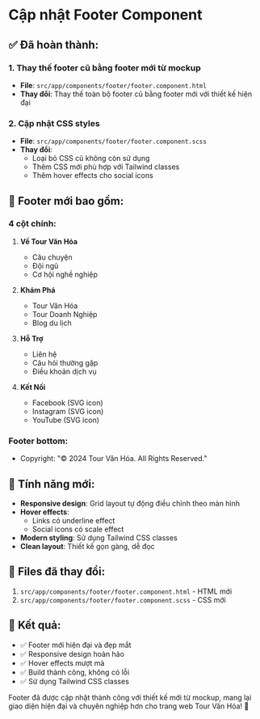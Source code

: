 # Cập nhật Footer Component

## ✅ Đã hoàn thành:

### 1. **Thay thế footer cũ bằng footer mới từ mockup**
- **File**: `src/app/components/footer/footer.component.html`
- **Thay đổi**: Thay thế toàn bộ footer cũ bằng footer mới với thiết kế hiện đại

### 2. **Cập nhật CSS styles**
- **File**: `src/app/components/footer/footer.component.scss`
- **Thay đổi**: 
  - Loại bỏ CSS cũ không còn sử dụng
  - Thêm CSS mới phù hợp với Tailwind classes
  - Thêm hover effects cho social icons

## 🎨 **Footer mới bao gồm:**

### **4 cột chính:**
1. **Về Tour Văn Hóa**
   - Câu chuyện
   - Đội ngũ  
   - Cơ hội nghề nghiệp

2. **Khám Phá**
   - Tour Văn Hóa
   - Tour Doanh Nghiệp
   - Blog du lịch

3. **Hỗ Trợ**
   - Liên hệ
   - Câu hỏi thường gặp
   - Điều khoản dịch vụ

4. **Kết Nối**
   - Facebook (SVG icon)
   - Instagram (SVG icon)
   - YouTube (SVG icon)

### **Footer bottom:**
- Copyright: "© 2024 Tour Văn Hóa. All Rights Reserved."

## 🎯 **Tính năng mới:**

- **Responsive design**: Grid layout tự động điều chỉnh theo màn hình
- **Hover effects**: 
  - Links có underline effect
  - Social icons có scale effect
- **Modern styling**: Sử dụng Tailwind CSS classes
- **Clean layout**: Thiết kế gọn gàng, dễ đọc

## 📁 **Files đã thay đổi:**
1. `src/app/components/footer/footer.component.html` - HTML mới
2. `src/app/components/footer/footer.component.scss` - CSS mới

## 🚀 **Kết quả:**
- ✅ Footer mới hiện đại và đẹp mắt
- ✅ Responsive design hoàn hảo
- ✅ Hover effects mượt mà
- ✅ Build thành công, không có lỗi
- ✅ Sử dụng Tailwind CSS classes

Footer đã được cập nhật thành công với thiết kế mới từ mockup, mang lại giao diện hiện đại và chuyên nghiệp hơn cho trang web Tour Văn Hóa! 🎉
